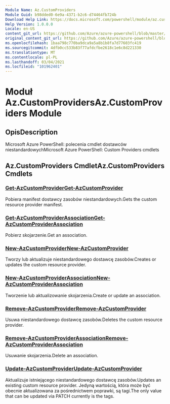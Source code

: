 ```yaml
---
Module Name: Az.CustomProviders
Module Guid: b98dded0-6e9a-4371-b2c6-d74464fb724b
Download Help Link: https://docs.microsoft.com/powershell/module/az.customproviders
Help Version: 1.0.0.0
Locale: en-US
content_git_url: https://github.com/Azure/azure-powershell/blob/master/src/CustomProviders/help/Az.CustomProviders.md
original_content_git_url: https://github.com/Azure/azure-powershell/blob/master/src/CustomProviders/help/Az.CustomProviders.md
ms.openlocfilehash: 1baa798c770ba9dca9a5a8b1b8fa7d77603fc419
ms.sourcegitcommit: 4dfb0cc533b83f77afdcfbe2618c1e6c8d221330
ms.translationtype: MT
ms.contentlocale: pl-PL
ms.lasthandoff: 03/04/2021
ms.locfileid: "101962401"
---
```

# <span data-ttu-id="f8a28-101">Moduł Az.CustomProviders</span><span class="sxs-lookup"><span data-stu-id="f8a28-101">Az.CustomProviders Module</span></span>
## <span data-ttu-id="f8a28-102">Opis</span><span class="sxs-lookup"><span data-stu-id="f8a28-102">Description</span></span>
<span data-ttu-id="f8a28-103">Microsoft Azure PowerShell: polecenia cmdlet dostawców niestandardowych</span><span class="sxs-lookup"><span data-stu-id="f8a28-103">Microsoft Azure PowerShell: Custom Providers cmdlets</span></span>

## <span data-ttu-id="f8a28-104">Az.CustomProviders Cmdlet</span><span class="sxs-lookup"><span data-stu-id="f8a28-104">Az.CustomProviders Cmdlets</span></span>
### [<span data-ttu-id="f8a28-105">Get-AzCustomProvider</span><span class="sxs-lookup"><span data-stu-id="f8a28-105">Get-AzCustomProvider</span></span>](Get-AzCustomProvider.md)
<span data-ttu-id="f8a28-106">Pobiera manifest dostawcy zasobów niestandardowych.</span><span class="sxs-lookup"><span data-stu-id="f8a28-106">Gets the custom resource provider manifest.</span></span>

### [<span data-ttu-id="f8a28-107">Get-AzCustomProviderAssociation</span><span class="sxs-lookup"><span data-stu-id="f8a28-107">Get-AzCustomProviderAssociation</span></span>](Get-AzCustomProviderAssociation.md)
<span data-ttu-id="f8a28-108">Pobierz skojarzenie.</span><span class="sxs-lookup"><span data-stu-id="f8a28-108">Get an association.</span></span>

### [<span data-ttu-id="f8a28-109">New-AzCustomProvider</span><span class="sxs-lookup"><span data-stu-id="f8a28-109">New-AzCustomProvider</span></span>](New-AzCustomProvider.md)
<span data-ttu-id="f8a28-110">Tworzy lub aktualizuje niestandardowego dostawcę zasobów.</span><span class="sxs-lookup"><span data-stu-id="f8a28-110">Creates or updates the custom resource provider.</span></span>

### [<span data-ttu-id="f8a28-111">New-AzCustomProviderAssociation</span><span class="sxs-lookup"><span data-stu-id="f8a28-111">New-AzCustomProviderAssociation</span></span>](New-AzCustomProviderAssociation.md)
<span data-ttu-id="f8a28-112">Tworzenie lub aktualizowanie skojarzenia.</span><span class="sxs-lookup"><span data-stu-id="f8a28-112">Create or update an association.</span></span>

### [<span data-ttu-id="f8a28-113">Remove-AzCustomProvider</span><span class="sxs-lookup"><span data-stu-id="f8a28-113">Remove-AzCustomProvider</span></span>](Remove-AzCustomProvider.md)
<span data-ttu-id="f8a28-114">Usuwa niestandardowego dostawcę zasobów.</span><span class="sxs-lookup"><span data-stu-id="f8a28-114">Deletes the custom resource provider.</span></span>

### [<span data-ttu-id="f8a28-115">Remove-AzCustomProviderAssociation</span><span class="sxs-lookup"><span data-stu-id="f8a28-115">Remove-AzCustomProviderAssociation</span></span>](Remove-AzCustomProviderAssociation.md)
<span data-ttu-id="f8a28-116">Usuwanie skojarzenia.</span><span class="sxs-lookup"><span data-stu-id="f8a28-116">Delete an association.</span></span>

### [<span data-ttu-id="f8a28-117">Update-AzCustomProvider</span><span class="sxs-lookup"><span data-stu-id="f8a28-117">Update-AzCustomProvider</span></span>](Update-AzCustomProvider.md)
<span data-ttu-id="f8a28-118">Aktualizuje istniejącego niestandardowego dostawcę zasobów.</span><span class="sxs-lookup"><span data-stu-id="f8a28-118">Updates an existing custom resource provider.</span></span>
<span data-ttu-id="f8a28-119">Jedyną wartością, która może być obecnie aktualizowana za pośrednictwem poprawki, są tagi.</span><span class="sxs-lookup"><span data-stu-id="f8a28-119">The only value that can be updated via PATCH currently is the tags.</span></span>

